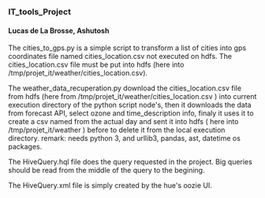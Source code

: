 ### IT_tools_Project
#### Lucas de La Brosse, Ashutosh

The cities_to_gps.py is a simple script to transform a list of cities into gps coordinates file named cities_location.csv not executed on hdfs. The cities_location.csv file must be put into hdfs (here into /tmp/projet_it/weather/cities_location.csv).

The weather_data_recuperation.py download the cities_location.csv file from hdfs (here from /tmp/projet_it/weather/cities_location.csv ) into current execution directory of the python script node's, then it downloads the data from forecast API, select ozone and time_description info, finaly it uses it to create a csv named from the actual day and sent it into hdfs ( here into /tmp/projet_it/weather ) before to delete it from the local execution directory.
remark: needs python 3, and urllib3, pandas, ast, datetime os packages.

The HiveQuery.hql file does the query requested in the project. Big queries should be read from the middle of the query to the begining.

The HiveQuery.xml file is simply created by the hue's oozie UI. 




